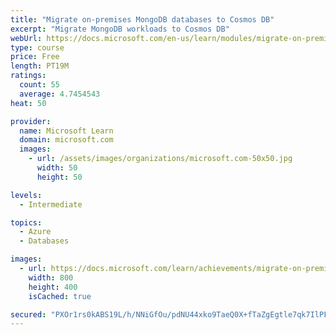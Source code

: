 ```yaml
---
title: "Migrate on-premises MongoDB databases to Cosmos DB"
excerpt: "Migrate MongoDB workloads to Cosmos DB"
webUrl: https://docs.microsoft.com/en-us/learn/modules/migrate-on-premises-mongodb-databases-azure-database-mongodb/
type: course
price: Free
length: PT19M
ratings:
  count: 55
  average: 4.7454543
heat: 50

provider:
  name: Microsoft Learn
  domain: microsoft.com
  images:
    - url: /assets/images/organizations/microsoft.com-50x50.jpg
      width: 50
      height: 50

levels:
  - Intermediate

topics:
  - Azure
  - Databases

images:
  - url: https://docs.microsoft.com/learn/achievements/migrate-on-premises-mongodb-databases-to-cosmos-db-social.png
    width: 800
    height: 400
    isCached: true

secured: "PXOr1rs0kABS19L/h/NNiGfOu/pdNU44xko9TaeQ0X+fTaZgEgtle7qk7IlPF98jBT4MO+W69m49/BKPGajZe9pDygqnt9jVi7+vu48/bnZtJbkv4iaTTHHd//nE8xbw0rAfMPtl7LCkGBPw9kBYz8atvFO3ToKHqD0VUVw6Cq92wa7eZyPTGK/ryJKJhPDJDGA+765bqLKqCznShKtX0c/+9hm1by9RUHOCfKRss7bPY2Ncad89UElS2sddKTH8wm/NmC44HBUNHdJgs678FolzBjhUUvoBPqQGJCKqFgl1WQnM9zIO7SrPdm2CMqKil/Gty+t08Qh7Ok/CWBR2VNI174VvdHHkpweE5L/nqCVtXS3tKg+XcbZNLhUUDWjJg9ANR5onfkTQVJslQKj8I3l8aDfoaTfHCKGB/XODsiU=;7uauYBpLO6SITS1yWcOvpg=="
---
```


